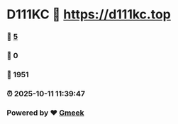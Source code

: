 # D111KC :link: https://d111kc.top 
### :page_facing_up: [5](https://d111kc.top/tag.html) 
### :speech_balloon: 0 
### :hibiscus: 1951 
### :alarm_clock: 2025-10-11 11:39:47 
### Powered by :heart: [Gmeek](https://github.com/Meekdai/Gmeek)
